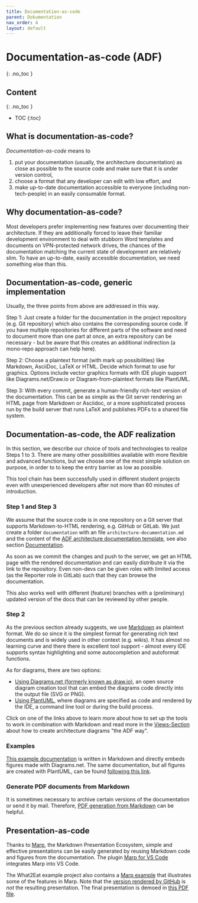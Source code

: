 ```yaml
---
title: Documentation-as-code
parent: Dokumentation
nav_order: 4
layout: default
---
```


<!-- markdownlint-disable-next-line blanks-around-headings -->
# Documentation-as-code (ADF) <!-- omit in toc -->
{: .no_toc }

<!-- markdownlint-disable-next-line blanks-around-headings -->
## Content <!-- omit in toc -->
{: .no_toc }

- TOC
{:toc}

## What is documentation-as-code?

*Documentation-as-code* means to

1. put your documentation (usually, the architecture documentation) as close as possible to the source code and make sure that it is under version control,
2. choose a format that any developer can edit with low effort, and
3. make up-to-date documentation accessible to everyone (including non-tech-people) in an easily consumable format.

## Why documentation-as-code?

Most developers prefer implementing new features over documenting their architecture. If they are additionally forced to leave their familiar development environment to deal with stubborn Word templates and documents on VPN-protected network drives, the chances of the documentation matching the current state of development are relatively slim. To have an up-to-date, easily accessible documentation, we need something else than this.

## Documentation-as-code, generic implementation

Usually, the three points from above are addressed in this way.

Step 1: Just create a folder for the documentation in the project repository (e.g. Git repository) which also contains the corresponding source code. If you have multiple repositories for different parts of the software and need to document more than one part at once, an extra repository can be necessary - but be aware that this creates an additional indirection (a mono-repo approach can help here).

Step 2: Choose a plaintext format (with mark up possibilities) like Markdown, AsciiDoc, LaTeX or HTML. Decide which format to use for graphics. Options include vector graphics formats with IDE plugin support like Diagrams.net/Draw.io or Diagram-from-plaintext formats like PlantUML.

Step 3: With every commit, generate a human-friendly rich-text version of the documentation. This can be as simple as the Git server rendering an HTML page from Markdown or Asciidoc, or a more sophisticated process run by the build server that runs LaTeX and publishes PDFs to a shared file system.

## Documentation-as-code, the ADF realization

In this section, we describe our choice of tools and technologies to realize Steps 1 to 3. There are many other possibilities available with more flexible and advanced functions, but we choose one of the most simple solution on purpose, in order to to keep the entry barrier as low as possible.

This tool chain has been successfully used in different student projects even with unexperienced developers after not more than 60 minutes of introduction.

### Step 1 and Step 3

We assume that the source code is in one repository on a Git server that supports Markdown-to-HTML rendering, e.g. GitHub or GitLab. We just create a folder `documentation` with an file `architecture-documentation.md` and the content of the [ADF architecture documentation template](https://github.com/architecture-decomposition-framework/adf-documentation-template), see also section [Documentation](../).

As soon as we commit the changes and push to the server, we get an HTML page with the rendered documentation and can easily distribute it via the link to the repository. Even non-devs can be given roles with limited access (as the Reporter role in GitLab) such that they can browse the documentation.

This also works well with different (feature) branches with a (preliminary) updated version of the docs that can be reviewed by other people.

### Step 2

As the previous section already suggests, we use [Markdown](https://en.wikipedia.org/wiki/Markdown) as plaintext format. We do so since it is the simplest format for generating rich text documents and is widely used in other context (e.g. wikis). It has almost no learning curve and there there is excellent tool support - almost every IDE supports syntax highlighting and some autocompletion and autoformat functions.

As for diagrams, there are two options:

- [Using Diagrams.net (formerly known as draw.io)](../../views/tooling/diagrams-net-elements.html), an open source diagram creation tool that can embed the diagrams code directly into the output file (SVG or PNG).
- [Using PlantUML](../../views/tooling/plantuml-elements.html), where diagrams are specified as code and rendered by the IDE, a command line tool or during the build process.

Click on one of the links above to learn more about how to set up the tools to work in combination with Markdown and read more in the [Views-Section](../../views/) about how to create architecture diagrams "the ADF way".

### Examples

[This example documentation](https://github.com/neshanjo/what2eat/blob/with-cache/doc/architecture-documentation.md) is written in Markdown and directly embeds figures made with Diagrams.net. The same documentation, but all figures are created with PlantUML, can be found [following this link](https://github.com/neshanjo/what2eat/blob/with-cache/doc-plantuml/architecture-documentation-plantuml.md).

### Generate PDF documents from Markdown

It is sometimes necessary to archive certain versions of the documentation or send it by mail. Therefore, [PDF generation from Markdown](./generate-pdf-from-markdown.html) can be helpful.

## Presentation-as-code

Thanks to [Marp](https://marp.app/), the Markdown Presentation Ecosystem, simple and effective presentations can be easily generated by reusing Markdown code and figures from the documentation. The plugin [Marp for VS Code](https://marketplace.visualstudio.com/items?itemName=marp-team.marp-vscode) integrates Marp into VS Code.

The What2Eat example project also contains a [Marp example](https://raw.githubusercontent.com/neshanjo/what2eat/with-cache/doc/architecture-presentation.md) that illustrates some of the features in Marp. Note that the [version rendered by GitHub](https://github.com/neshanjo/what2eat/blob/with-cache/doc/architecture-presentation.md) is *not* the resulting presentation. The final presentation is demoed in [this PDF file](https://raw.githubusercontent.com/neshanjo/what2eat/with-cache/doc/architecture-presentation.pdf).
